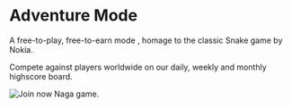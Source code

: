 # Adventure Mode

A free-to-play, free-to-earn mode , homage to the classic Snake game by Nokia.

Compete against players worldwide on our daily, weekly and monthly highscore board.

![Join now Naga game.](../.gitbook/assets/1.png)
